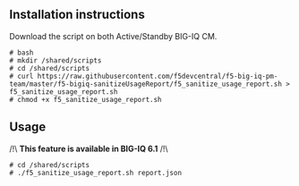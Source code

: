 Installation instructions
-------------------------

Download the script on both Active/Standby BIG-IQ CM.

```
# bash
# mkdir /shared/scripts
# cd /shared/scripts
# curl https://raw.githubusercontent.com/f5devcentral/f5-big-iq-pm-team/master/f5-bigiq-sanitizeUsageReport/f5_sanitize_usage_report.sh > f5_sanitize_usage_report.sh
# chmod +x f5_sanitize_usage_report.sh
```

Usage
-----

/!\ **This feature is available in BIG-IQ 6.1** /!\

```
# cd /shared/scripts
# ./f5_sanitize_usage_report.sh report.json
```
